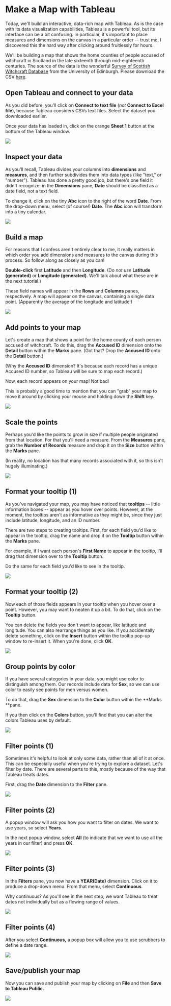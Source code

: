 # Make a Map with Tableau

Today, we'll build an interactive, data-rich map with Tableau. As is the case with its data visualization capabilities, Tableau is a powerful tool, but its interface can be a bit confusing. In particular, it's important to place measures and dimensions on the canvas in a particular order -- trust me, I discovered this the hard way after clicking around fruitlessly for hours.

We'll be building a map that shows the home counties of people accused of witchcraft in Scotland in the late sixteenth through mid-eighteenth centuries. The source of the data is the wonderful [Survey of Scottish Witchcraft Database](http://witches.shca.ed.ac.uk/) from the University of Edinburgh. Please download the CSV [here](https://www.dropbox.com/s/p3xpsd7ubpmg6m5/accused_witches.csv?dl=1).

## Open Tableau and connect to your data

As you did before, you'll click on **Connect to text file** (*not* **Connect to Excel file**), because Tableau considers CSVs text files. Select the dataset you downloaded earlier.

Once your data has loaded in, click on the orange **Sheet 1** button at the bottom of the Tableau window.

![][1]

[1]: images/make-a-map-with-tableau/open-tableau-and-connect-to-your-data.png

## Inspect your data

As you'll recall, Tableau divides your columns into **dimensions** and **measures**, and then further subdivides them into data types (like "text," or "number"). Tableau has done a pretty good job, but there's one field it didn't recognize: in the **Dimensions** pane, **Date** should be classified as a date field, not a text field.

To change it, click on the tiny **Abc** icon to the right of the word **Date**. From the drop-down menu, select (of course!) **Date**. The **Abc** icon will transform into a tiny calendar.

![][2]

[2]: images/make-a-map-with-tableau/inspect-your-data.png

## Build a map

For reasons that I confess aren't entirely clear to me, it really matters in which order you add dimensions and measures to the canvas during this process. So follow along as closely as you can!

**Double-click** first **Latitude** and then **Longitude**. (Do *not use* **Latitude (generated)** or **Longitude (generated)**. We'll talk about what these are in the next tutorial.)

These field names will appear in the **Rows** and **Columns** panes, respectively. A map will appear on the canvas, containing a single data point. (Apparently the average of the longitude and latitude!)

![][3]

[3]: images/make-a-map-with-tableau/build-a-map.png

## Add points to your map

Let's create a map that shows a point for the home county of each person accused of witchcraft. To do this, drag the **Accused ID** dimension onto the **Detail** button within the **Marks** pane. (Got that? Drop the **Accused ID** onto the **Detail** button.)

(Why the **Accused ID** dimension? It's because each record has a unique Accused ID number, so Tableau will be sure to map each record.)

Now, each record appears on your map! Not bad!

This is probably a good time to mention that you can "grab" your map to move it around by clicking your mouse and holding down the **Shift** key.

![][4]

[4]: images/make-a-map-with-tableau/add-points-to-your-map.png

## Scale the points

Perhaps you'd like the points to grow in size if multiple people originated from that location. For that you'll need a measure. From the **Measures** pane, grab the **Number of Records** measure and drop it on the **Size** button within the **Marks** pane.

(In reality, no location has that many records associated with it, so this isn't hugely illuminating.)

![][5]

[5]: images/make-a-map-with-tableau/scale-the-points.png

## Format your tooltip (1)

As you've navigated your map, you may have noticed that **tooltips** -- little information boxes -- appear as you hover over points. However, at the moment, the tooltips aren't as informative as they might be, since they just include latitude, longitude, and an ID number.

There are two steps to creating tooltips. First, for each field you'd like to appear in the tooltip, drag the name and drop it on the **Tooltip** button within the **Marks** pane.

For example, if I want each person's **First Name** to appear in the tooltip, I'll drag that dimension over to the **Tooltip** button.

Do the same for each field you'd like to see in the tooltip.

![][6]

[6]: images/make-a-map-with-tableau/format-your-tooltip--1-.png

## Format your tooltip (2)

Now each of those fields appears in your tooltip when you hover over a point. However, you may want to neaten it up a bit. To do that, click on the **Tooltip** button.

You can delete the fields you don't want to appear, like latitude and longitude. You can also rearrange things as you like. If you accidentally delete something, click on the **Insert** button within the tooltip pop-up window to re-insert it. When you're done, click **OK**.

![][7]

[7]: images/make-a-map-with-tableau/format-your-tooltip--2-.png

## Group points by color

If you have several categories in your data, you might use color to distinguish among them. Our records include data for **Sex**, so we can use color to easily see points for men versus women.

To do that, drag the **Sex** dimension to the **Color** button within the **Marks **pane.

If you then click on the **Colors** button, you'll find that you can alter the colors Tableau uses by default.

![][8]

[8]: images/make-a-map-with-tableau/group-points-by-color.png

## Filter points (1)

Sometimes it's helpful to look at only some data, rather than all of it at once. This can be especially useful when you're trying to explore a dataset. Let's filter by date. There are several parts to this, mostly because of the way that Tableau treats dates.

First, drag the **Date** dimension to the **Filter** pane.

![][9]

[9]: images/make-a-map-with-tableau/filter-points--1-.png

## Filter points (2)

A popup window will ask you how you want to filter on dates. We want to use years, so select **Years**.

In the next popup window, select **All** (to indicate that we want to use all the years in our filter) and press **OK**.

![][10]

[10]: images/make-a-map-with-tableau/filter-points--2-.png

## Filter points (3)

In the **Filters** pane, you now have a **YEAR(Date)** dimension. Click on it to produce a drop-down menu. From that menu, select **Continuous**.

Why continuous? As you'll see in the next step, we want Tableau to treat dates not individually but as a flowing range of values.

![][11]

[11]: images/make-a-map-with-tableau/filter-points--3-.png

## Filter points (4)

After you select **Continuous,** a popup box will allow you to use scrubbers to define a date range.

![][12]

[12]: images/make-a-map-with-tableau/filter-points--4-.png

## Save/publish your map

Now you can save and publish your map by clicking on **File** and then **Save to Tableau Public.**

![][13]

[13]: images/make-a-map-with-tableau/save-publish-your-map.png
